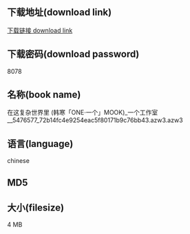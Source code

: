 ## 下载地址(download link)
[下载链接 download link](https://voluble-croquembouche-d321dc.netlify.app/?s=%E5%9C%A8%E8%BF%99%E5%A4%8D%E6%9D%82%E4%B8%96%E7%95%8C%E9%87%8C+%28%E9%9F%A9%E5%AF%92%E3%80%8CONE%C2%B7%E4%B8%80%E4%B8%AA%E3%80%8DMOOK%29_%E4%B8%80%E4%B8%AA%E5%B7%A5%E4%BD%9C%E5%AE%A4__5476577_72b14fc4e9254eac5f80171b9c76bb43.azw3)

## 下载密码(download password)
8078

## 名称(book name)
在这复杂世界里 (韩寒「ONE·一个」MOOK)_一个工作室__5476577_72b14fc4e9254eac5f80171b9c76bb43.azw3.azw3

## 语言(language)
chinese

## MD5


## 大小(filesize)
4 MB
